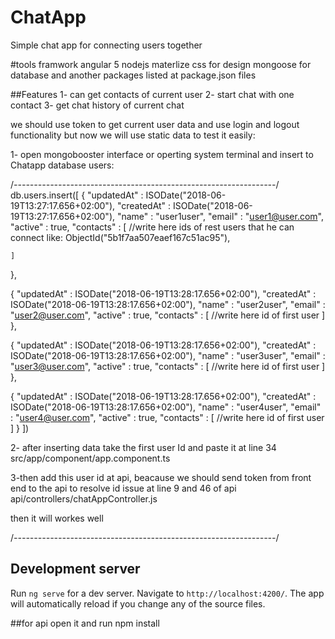 # ChatApp
Simple chat app for connecting users together

#tools
framwork angular 5 
nodejs
materlize css for design
mongoose for database
and another packages listed at package.json files

##Features
1- can get contacts of current user
2- start chat with one contact
3- get chat history of current chat

we should use token to get current user data and use login and logout functionality 
but now we will use static data to test it easily:

1- open mongobooster interface or operting system terminal and insert to Chatapp database users:

/*-----------------------------------------------------------------*/
db.users.insert([
{
	"updatedAt" : ISODate("2018-06-19T13:27:17.656+02:00"),
	"createdAt" : ISODate("2018-06-19T13:27:17.656+02:00"),
	"name" : "user1user",
	"email" : "user1@user.com",
	"active" : true,
	"contacts" : [
		//write here ids of rest users that he can connect like: ObjectId("5b1f7aa507eaef167c51ac95"),
		
	]
},

{
	"updatedAt" : ISODate("2018-06-19T13:28:17.656+02:00"),
	"createdAt" : ISODate("2018-06-19T13:28:17.656+02:00"),
	"name" : "user2user",
	"email" : "user2@user.com",
	"active" : true,
	"contacts" : [
	//write here id of first user
	]
},

{
	"updatedAt" : ISODate("2018-06-19T13:28:17.656+02:00"),
	"createdAt" : ISODate("2018-06-19T13:28:17.656+02:00"),
	"name" : "user3user",
	"email" : "user3@user.com",
	"active" : true,
	"contacts" : [
	//write here id of first user
	]
},

{
	"updatedAt" : ISODate("2018-06-19T13:28:17.656+02:00"),
	"createdAt" : ISODate("2018-06-19T13:28:17.656+02:00"),
	"name" : "user4user",
	"email" : "user4@user.com",
	"active" : true,
	"contacts" : [
	//write here id of first user
	]
}
])

2- after inserting data take the first user Id and paste it at line 34
src/app/component/app.component.ts

3-then add this user id at api, beacause we should send token from front end
to the api to resolve id issue
at line 9 and 46 of api api/controllers/chatAppController.js

then it will workes well

/*-----------------------------------------------------------------*/


## Development server

Run `ng serve` for a dev server. Navigate to `http://localhost:4200/`. The app will automatically reload if you change any of the source files.

##for api open it and run npm install



